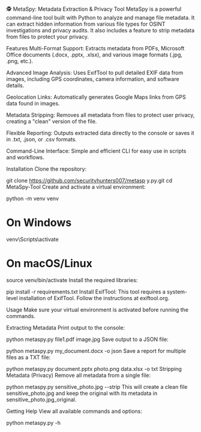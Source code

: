 🕵️ MetaSpy: Metadata Extraction & Privacy Tool
MetaSpy is a powerful command-line tool built with Python to analyze and manage file metadata. It can extract hidden information from various file types for OSINT investigations and privacy audits. It also includes a feature to strip metadata from files to protect your privacy.

Features
Multi-Format Support: Extracts metadata from PDFs, Microsoft Office documents (.docx, .pptx, .xlsx), and various image formats (.jpg, .png, etc.).

Advanced Image Analysis: Uses ExifTool to pull detailed EXIF data from images, including GPS coordinates, camera information, and software details.

Geolocation Links: Automatically generates Google Maps links from GPS data found in images.

Metadata Stripping: Removes all metadata from files to protect user privacy, creating a "clean" version of the file.

Flexible Reporting: Outputs extracted data directly to the console or saves it in .txt, .json, or .csv formats.

Command-Line Interface: Simple and efficient CLI for easy use in scripts and workflows.

Installation
Clone the repository:


git clone https://github.com/securityhunters007/metasp
y.py.git
cd MetaSpy-Tool
Create and activate a virtual environment:

python -m venv venv
# On Windows
venv\Scripts\activate
# On macOS/Linux
source venv/bin/activate
Install the required libraries:

pip install -r requirements.txt
Install ExifTool:
This tool requires a system-level installation of ExifTool. Follow the instructions at exiftool.org.

Usage
Make sure your virtual environment is activated before running the commands.

Extracting Metadata
Print output to the console:

python metaspy.py file1.pdf image.jpg
Save output to a JSON file:

python metaspy.py my_document.docx -o json
Save a report for multiple files as a TXT file:

python metaspy.py document.pptx photo.png data.xlsx -o txt
Stripping Metadata (Privacy)
Remove all metadata from a single file:

python metaspy.py sensitive_photo.jpg --strip
This will create a clean file sensitive_photo.jpg and keep the original with its metadata in sensitive_photo.jpg_original.

Getting Help
View all available commands and options:

python metaspy.py -h
